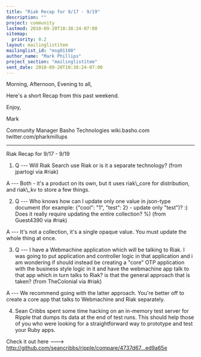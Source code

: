 ```yaml
---
title: "Riak Recap for 9/17 - 9/19"
description: ""
project: community
lastmod: 2010-09-20T10:38:24-07:00
sitemap:
  priority: 0.2
layout: mailinglistitem
mailinglist_id: "msg01108"
author_name: "Mark Phillips"
project_section: "mailinglistitem"
sent_date: 2010-09-20T10:38:24-07:00
---
```



Morning, Afternoon, Evening to all,

Here's a short Recap from this past weekend.

Enjoy,

Mark

Community Manager
Basho Technologies
wiki.basho.com
twitter.com/pharkmillups

----

Riak Recap for 9/17 - 9/19

1) Q --- Will Riak Search use Riak or is it a separate technology?
(from jpartogi via #riak)

 A --- Both - it's a product on its own, but it uses riak\\_core for
distribution, and riak\\_kv to store a few things.

2) Q --- Who knows how can I update only one value in json-type
document (for example: {"cool": "1", "test": 2} - update only "test")?
:) Does it really require updating the entire collection? %) (from
Guest4390 via #riak)

 A --- It's not a collection, it's a single opaque value. You must
update the whole thing at once.

3) Q --- I have a Webmachine application which will be talking to
Riak. I was going to put application and controller logic in that
application and i am wondering if should instead be creating a "core"
OTP application with the business style logic in it and have the
webmachine app talk to that app which in turn talks to Riak? is that
the general approach that is taken? (from TheColonial via #riak)

 A --- We recommend going with the latter approach. You're better
off to create a core app that talks to Webmachine and Riak separately.

4) Sean Cribbs spent some time hacking on an in-memory test server for
Ripple that dumps its data at the end of test runs. This should help
those of you who were looking for a straightforward way to prototype
and test your Ruby apps.

Check it out here ---&gt;
http://github.com/seancribbs/ripple/compare/4737d67...ed9a65e

